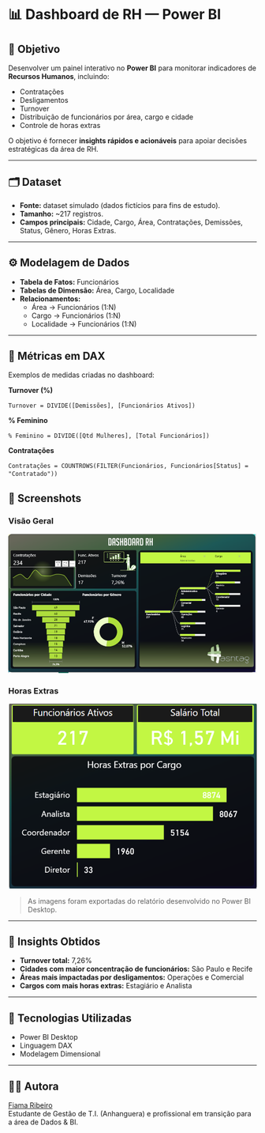 # 📊 Dashboard de RH — Power BI

## 🎯 Objetivo
Desenvolver um painel interativo no **Power BI** para monitorar indicadores de **Recursos Humanos**, incluindo:  
- Contratações  
- Desligamentos  
- Turnover  
- Distribuição de funcionários por área, cargo e cidade  
- Controle de horas extras  

O objetivo é fornecer **insights rápidos e acionáveis** para apoiar decisões estratégicas da área de RH.

---

## 🗂️ Dataset
- **Fonte:** dataset simulado (dados fictícios para fins de estudo).  
- **Tamanho:** ~217 registros.  
- **Campos principais:** Cidade, Cargo, Área, Contratações, Demissões, Status, Gênero, Horas Extras.  

---

## ⚙️ Modelagem de Dados
- **Tabela de Fatos:** Funcionários  
- **Tabelas de Dimensão:** Área, Cargo, Localidade  
- **Relacionamentos:**  
  - Área → Funcionários (1:N)  
  - Cargo → Funcionários (1:N)  
  - Localidade → Funcionários (1:N)  

---

## 📐 Métricas em DAX
Exemplos de medidas criadas no dashboard:

**Turnover (%)**
```DAX
Turnover = DIVIDE([Demissões], [Funcionários Ativos])
```

**% Feminino**
```DAX
% Feminino = DIVIDE([Qtd Mulheres], [Total Funcionários])
```

**Contratações**
```DAX
Contratações = COUNTROWS(FILTER(Funcionários, Funcionários[Status] = "Contratado"))
```

## 📸 Screenshots

### Visão Geral
![Dashboard RH](screenshots/dashboard-rh.png)

### Horas Extras
![Dashboard RH - Horas Extras](screenshots/dashboard-rh-horas.png)

> As imagens foram exportadas do relatório desenvolvido no Power BI Desktop.

---

## 🔎 Insights Obtidos
- **Turnover total:** 7,26%  
- **Cidades com maior concentração de funcionários:** São Paulo e Recife  
- **Áreas mais impactadas por desligamentos:** Operações e Comercial  
- **Cargos com mais horas extras:** Estagiário e Analista  

---

## 🚀 Tecnologias Utilizadas
- Power BI Desktop  
- Linguagem DAX  
- Modelagem Dimensional  

---

## 👩‍💻 Autora
[Fiama Ribeiro](https://github.com/fiamaribeiro)  
Estudante de Gestão de T.I. (Anhanguera) e profissional em transição para a área de Dados & BI.
